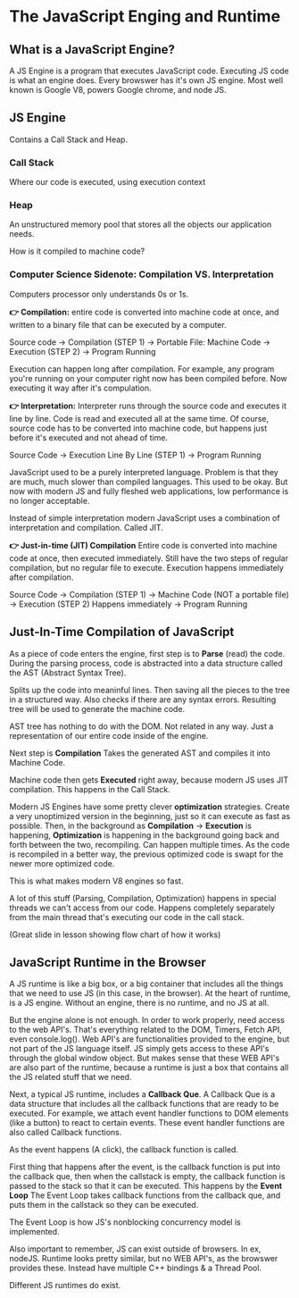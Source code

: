 # The JavaScript Enging and Runtime

## What is a JavaScript Engine?

A JS Engine is a program that executes JavaScript code. Executing JS code is what an engine does. Every browswer has it's own JS engine. Most well known is Google V8, powers Google chrome, and node JS.

## JS Engine

Contains a Call Stack and Heap.

### Call Stack

Where our code is executed, using execution context

### Heap

An unstructured memory pool that stores all the objects our application needs.

How is it compiled to machine code?

### Computer Science Sidenote: Compilation VS. Interpretation

Computers processor only understands 0s or 1s.

**👉 Compilation:** entire code is converted into machine code at once, and written to a binary file that can be executed by a computer.

Source code -> Compilation (STEP 1) -> Portable File: Machine Code -> Execution (STEP 2) -> Program Running

Execution can happen long after compilation. For example, any program you're running on your computer right now has been compiled before. Now executing it way after it's compulation.

**👉 Interpretation:**
Interpreter runs through the source code and executes it line by line. Code is read and executed all at the same time. Of course, source code has to be converted into machine code, but happens just before it's executed and not ahead of time.

Source Code -> Execution Line By Line (STEP 1) -> Program Running

JavaScript used to be a purely interpreted language. Problem is that they are much, much slower than compiled languages. This used to be okay. But now with modern JS and fully fleshed web applications, low performance is no longer acceptable.

Instead of simple interpretation modern JavaScript uses a combination of interpretation and compilation. Called JIT.

**👉 Just-in-time (JIT) Compilation**
Entire code is converted into machine code at once, then executed immediately.
Still have the two steps of regular compilation, but no regular file to execute. Execution happens immediately after compilation.

Source Code -> Compilation (STEP 1) -> Machine Code (NOT a portable file) -> Execution (STEP 2) Happens immediately -> Program Running

## Just-In-Time Compilation of JavaScript

As a piece of code enters the engine, first step is to **Parse** (read) the code. During the parsing process, code is abstracted into a data structure called the AST (Abstract Syntax Tree).

Splits up the code into meaninful lines. Then saving all the pieces to the tree in a structured way. Also checks if there are any syntax errors. Resulting tree will be used to generate the machine code.

AST tree has nothing to do with the DOM. Not related in any way. Just a representation of our entire code inside of the engine.

Next step is **Compilation** Takes the generated AST and compiles it into Machine Code.

Machine code then gets **Executed** right away, because modern JS uses JIT compilation. This happens in the Call Stack.

Modern JS Engines have some pretty clever **optimization** strategies. Create a very unoptimized version in the beginning, just so it can execute as fast as possible. Then, in the background as **Compilation** -> **Execution** is happening, **Optimization** is happening in the background going back and forth between the two, recompiling. Can happen multiple times. As the code is recompiled in a better way, the previous optimized code is swapt for the newer more optimized code.

This is what makes modern V8 engines so fast.

A lot of this stuff (Parsing, Compilation, Optimization) happens in special threads we can't access from our code. Happens completely separately from the main thread that's executing our code in the call stack.

(Great slide in lesson showing flow chart of how it works)

## JavaScript Runtime in the Browser

A JS runtime is like a big box, or a big container that includes all the things that we need to use JS (in this case, in the browser). At the heart of runtime, is a JS engine. Without an engine, there is no runtime, and no JS at all.

But the engine alone is not enough. In order to work properly, need access to the web API's. That's everything related to the DOM, Timers, Fetch API, even console.log(). Web API's are functionalities provided to the engine, but not part of the JS language itself. JS simply gets access to these API's through the global window object. But makes sense that these WEB API's are also part of the runtime, because a runtime is just a box that contains all the JS related stuff that we need.

Next, a typical JS runtime, includes a **Callback Que**. A Callback Que is a data structure that includes all the callback functions that are ready to be executed. For example, we attach event handler functions to DOM elements (like a button) to react to certain events. These event handler functions are also called Callback functions.

As the event happens (A click), the callback function is called.

First thing that happens after the event, is the callback function is put into the callback que, then when the callstack is empty, the callback function is passed to the stack so that it can be executed. This happens by the **Event Loop** The Event Loop takes callback functions from the callback que, and puts them in the callstack so they can be executed.

The Event Loop is how JS's nonblocking concurrency model is implemented.

Also important to remember, JS can exist outside of browsers. In ex, nodeJS. Runtime looks pretty similar, but no WEB API's, as the browswer provides these. Instead have multiple C++ bindings & a Thread Pool.

Different JS runtimes do exist.
